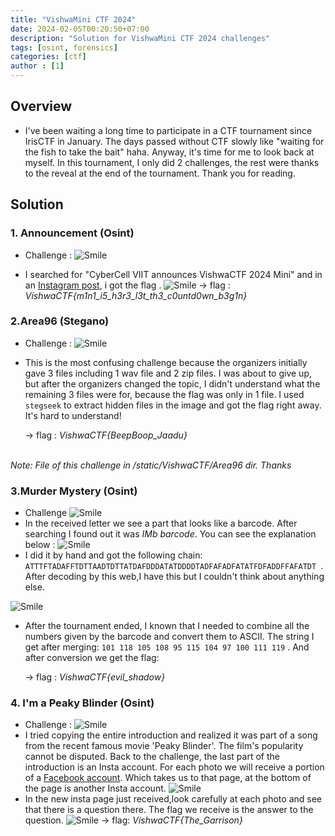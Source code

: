 ```yaml
---
title: "VishwaMini CTF 2024"
date: 2024-02-05T00:20:50+07:00
description: "Solution for VishwaMini CTF 2024 challenges" 
tags: [osint, forensics]
categories: [ctf]
author : [1]
---
```

<!--more-->
## Overview

- I've been waiting a long time to participate in a CTF tournament since IrisCTF in January. The days passed without CTF slowly like "waiting for the fish to take the bait" haha. Anyway, it's time for me to look back at myself. In this tournament, I only did 2 challenges, the rest were thanks to the reveal at the end of the tournament. Thank you for reading.
## Solution

### 1. Announcement (Osint)
- Challenge : 
![Smile](/assets/posts/VishwaCTF/Announcement/Announcement.png)

- I searched for "CyberCell VIIT announces VishwaCTF 2024 Mini" and in an [Instagram post](https://www.instagram.com/reel/C2txmkqLVJn/), i got the flag . 
![Smile](/assets/posts/VishwaCTF/Announcement/flag1.png)
    -> flag : *VishwaCTF{m1n1_i5_h3r3_l3t_th3_c0untd0wn_b3g1n}*

### 2.Area96 (Stegano)
- Challenge : 
![Smile](/assets/posts/VishwaCTF/Area96/Area96.png)
- This is the most confusing challenge because the organizers initially gave 3 files including 1 wav file and 2 zip files. I was about to give up, but after the organizers changed the topic, I didn't understand what the remaining 3 files were for, because the flag was only in 1 file. I used `stegseek` to extract hidden files in the image and got the flag right away. It's hard to understand!

    -> flag : *VishwaCTF{BeepBoop_Jaadu}*

<br> *Note: File of this challenge in /static/VishwaCTF/Area96 dir. Thanks*

### 3.Murder Mystery (Osint)
- Challenge
![Smile](/assets/posts/VishwaCTF/MurderMistery/Murder-Mistery.png)
- In the received letter we see a part that looks like a barcode. After searching I found out it was *IMb barcode*. You can see the explanation below : 
![Smile](/assets/posts/VishwaCTF/MurderMistery/IMb-Barcode.png)
- I did it by hand and got the following chain: `ATTTFTADAFFTDTTAADTDTTATDAFDDDATATDDDDTADFAFADFATATFDFADDFFAFATDT `. 
<br>After decoding by this web,I have this but I couldn't think about anything else. 

![Smile](/assets/posts/VishwaCTF/MurderMistery/IMb-decode.png)
- After the tournament ended, I known that I needed to combine all the numbers given by the barcode and convert them to ASCII. The string I get after merging: `101 118 105 108 95 115 104 97 100 111 119` . And after conversion we get the flag:

    -> flag : *VishwaCTF{evil_shadow}*

### 4. I'm a Peaky Blinder (Osint)
- Challenge : 
![Smile](/assets/posts/VishwaCTF/PeakyBlinder/Peaky-Blinder.png)
- I tried copying the entire introduction and realized it was part of a song from the recent famous movie 'Peaky Blinder'. The film's popularity cannot be disputed.
Back to the challenge, the last part of the introduction is an Insta account. For each photo we will receive a portion of a [Facebook account](https://www.facebook.com/profile.php?id=61554610571803&mibextid=hIlR13). Which takes us to that page, at the bottom of the page is another Insta account. 
![Smile](/assets/posts/VishwaCTF/PeakyBlinder/PB-Insta.png)
- In the new insta page just received,look carefully at each photo and see that there is a question there. The flag we receive is the answer to the question.
![Smile](/assets/posts/VishwaCTF/PeakyBlinder/flag4.png)
    -> flag: *VishwaCTF{The_Garrison}*
